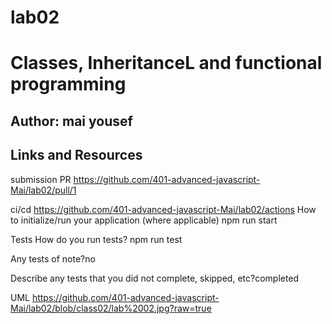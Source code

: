 # lab02
 # Classes, InheritanceL and functional programming 
 ## Author: mai yousef
## Links and Resources
submission PR https://github.com/401-advanced-javascript-Mai/lab02/pull/1

ci/cd https://github.com/401-advanced-javascript-Mai/lab02/actions
How to initialize/run your application (where applicable)
npm run start

Tests
How do you run tests? npm run test

Any tests of note?no

Describe any tests that you did not complete, skipped, etc?completed

UML
https://github.com/401-advanced-javascript-Mai/lab02/blob/class02/lab%2002.jpg?raw=true
